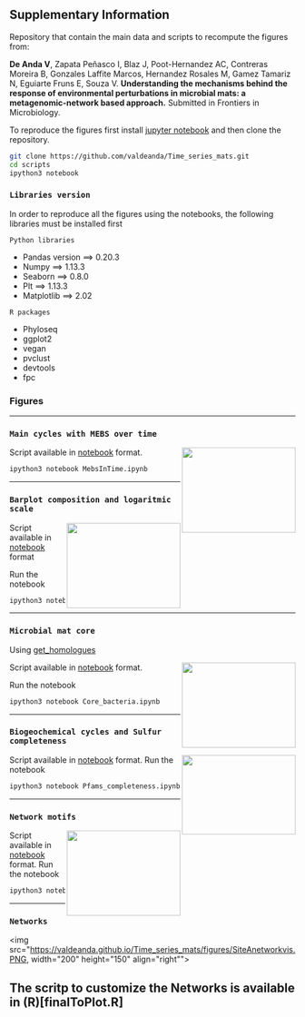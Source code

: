 ## Supplementary Information

Repository that contain the main data and scripts to recompute the figures from: 

**De Anda V**, Zapata Peñasco I, Blaz J, Poot-Hernandez AC, Contreras Moreira B, Gonzales Laffite Marcos, Hernandez Rosales M, Gamez Tamariz N, Eguiarte Fruns E, Souza V. **Understanding the mechanisms behind the response of environmental perturbations in microbial mats: a metagenomic-network based approach.** Submitted in Frontiers in Microbiology.

To reproduce the figures first install [jupyter notebook](http://jupyter.org/install.html) and then clone the repository.  

```bash
git clone https://github.com/valdeanda/Time_series_mats.git
cd scripts 
ipython3 notebook 
```

### `Libraries version`
In order to reproduce all the figures using the notebooks, the following libraries must be installed first 

`Python libraries`
+ Pandas version ==> 0.20.3 
+ Numpy ==> 1.13.3
+ Seaborn ==> 0.8.0
+ Plt ==> 1.13.3
+ Matplotlib ==> 2.02

`R packages`
+ Phyloseq
+ ggplot2
+ vegan 
+ pvclust
+ devtools 
+ fpc


###  Figures
---

### `Main cycles with MEBS over time`


<img src="https://valdeanda.github.io/Time_series_mats/figures/MEBS_mats.png" width="200" height="150" align="right">

Script available in  [notebook](https://github.com/valdeanda/Time_series_mats/blob/master/scripts/MebsInTime.ipynb) format. 


```bash
ipython3 notebook MebsInTime.ipynb
```

---

### `Barplot composition and logaritmic scale`

<img src="https://valdeanda.github.io/Time_series_mats/figures/Barplot.png" width="200" height="150" align="right">

Script available in [notebook](https://github.com/valdeanda/Time_series_mats/blob/master/scripts/Bar_plots_composition.ipynb) format

Run the notebook 

```bash
ipython3 notebook Bar_plots_composition.ipynb
```
---


### `Microbial mat core`

Using [get_homologues](https://github.com/eead-csic-compbio/get_homologues)

<img src="https://valdeanda.github.io/Time_series_mats/figures/Mats_core.png" width="200" height="150" align="right">

Script available in  [notebook](https://github.com/valdeanda/Time_series_mats/blob/master/scripts/Core_bacteria.ipynb) format. 

Run the notebook 

```bash
ipython3 notebook Core_bacteria.ipynb
```

---


### `Biogeochemical cycles and Sulfur completeness`

<img src="https://valdeanda.github.io/Time_series_mats/figures/Heatmap.cycles.uv.png" width="200" height="140" align="right">

Script available in  [notebook](https://github.com/valdeanda/Time_series_mats/blob/master/scripts/Pfams_completeness.ipynb) format.
Run the notebook

```bash
ipython3 notebook Pfams_completeness.ipynb
```

---

### `Network motifs`

<img src="https://valdeanda.github.io/Time_series_mats/figures/motifs.png" width="200" height="150" align="right">

Script available in [notebook](https://github.com/valdeanda/Time_series_mats/blob/master/scripts/Motifs.ipynb) format.
Run the notebook

```bash
ipython3 notebook Motifs.ipynb
```
---
### `Networks`

<img src="https://valdeanda.github.io/Time_series_mats/figures/SiteAnetworkvis.PNG,  width="200" height="150" align="right"">

The scritp to customize the Networks is available in (R)[finalToPlot.R]
---
